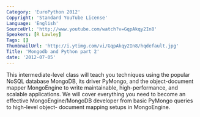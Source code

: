 ```yaml
---
Category: 'EuroPython 2012'
Copyright: 'Standard YouTube License'
Language: 'English'
SourceUrl: 'http://www.youtube.com/watch?v=GqpAkqy2In8'
Speakers: [R Lawley]
Tags: []
ThumbnailUrl: 'http://i.ytimg.com/vi/GqpAkqy2In8/hqdefault.jpg'
Title: 'Mongodb and Python part 2'
date: '2012-07-05'
---
```

This intermediate-level class will teach you techniques using the popular
NoSQL database MongoDB, its driver PyMongo, and the object-document mapper
MongoEngine to write maintainable, high-performance, and scalable
applications. We will cover everything you need to become an effective
MongoEngine/MongoDB developer from basic PyMongo queries to high-level object-
document mapping setups in MongoEngine.

